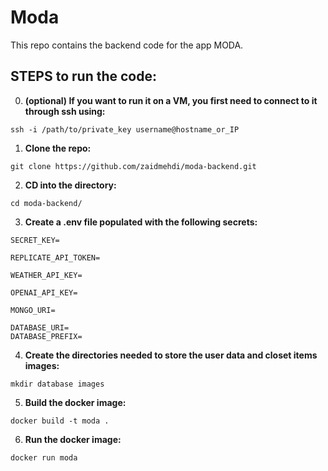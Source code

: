# Moda
This repo contains the backend code for the app MODA.

## STEPS to run the code:
  
0. **(optional) If you want to run it on a VM, you first need to connect to it through ssh using:**
```
ssh -i /path/to/private_key username@hostname_or_IP
```

1. **Clone the repo:**
```
git clone https://github.com/zaidmehdi/moda-backend.git
```
2. **CD into the directory:**
```
cd moda-backend/
```
3. **Create a .env file populated with the following secrets:**
```
SECRET_KEY=

REPLICATE_API_TOKEN=

WEATHER_API_KEY=

OPENAI_API_KEY=

MONGO_URI=

DATABASE_URI=
DATABASE_PREFIX=
```
4. **Create the directories needed to store the user data and closet items images:**
```
mkdir database images
```
5. **Build the docker image:**
```
docker build -t moda .
```
6. **Run the docker image:**
```
docker run moda
```
